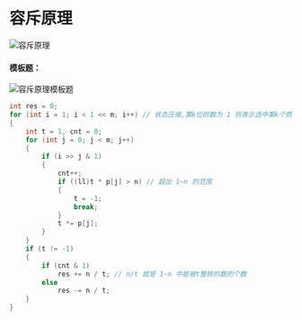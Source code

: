 # 容斥原理

![容斥原理](https://user-images.githubusercontent.com/95573252/206827927-69fa2a15-7466-4460-8e8a-0818aa6db91c.png)

#### 模板题：

![容斥原理模板题](https://user-images.githubusercontent.com/95573252/206827917-73e0dd9e-98be-4da2-8aec-5771e060be6f.png)

```c++
int res = 0;
for (int i = 1; i < 1 << m; i++) // 状态压缩,第k位的数为 1 则表示选中第k个质数
{
    int t = 1, cnt = 0;
    for (int j = 0; j < m; j++)
    {
        if (i >> j & 1)
        {
            cnt++;
            if ((ll)t * p[j] > n) // 超出 1~n 的范围
            {
                t = -1;
                break;
            }
            t *= p[j];
        }
    }
    if (t != -1)
    {
        if (cnt & 1)
            res += n / t; // n/t 就是 1~n 中能被t整除的数的个数
        else
            res -= n / t;
    }
}
```

